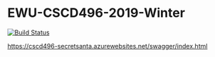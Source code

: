 # EWU-CSCD496-2019-Winter
[![Build Status](https://dev.azure.com/jwhiteriddle/cscd496-secretsanta/_apis/build/status/cscd496-secretsanta%20-%20CI?branchName=master)](https://dev.azure.com/jwhiteriddle/cscd496-secretsanta/_build/latest?definitionId=2&branchName=master)

https://cscd496-secretsanta.azurewebsites.net/swagger/index.html
